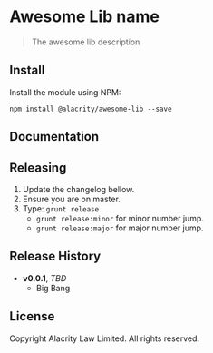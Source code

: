 # Awesome Lib name

> The awesome lib description

## Install

Install the module using NPM:

```
npm install @alacrity/awesome-lib --save
```

## Documentation


## Releasing

1. Update the changelog bellow.
1. Ensure you are on master.
1. Type: `grunt release`
    * `grunt release:minor` for minor number jump.
    * `grunt release:major` for major number jump.

## Release History

- **v0.0.1**, *TBD*
    - Big Bang

## License

Copyright Alacrity Law Limited. All rights reserved.
